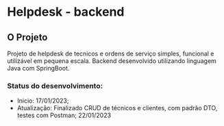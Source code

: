 # Helpdesk - backend

## O Projeto
Projeto de helpdesk de tecnicos e ordens de serviço simples, funcional e utilizável em pequena escala.
Backend desenvolvido utilizando linguagem Java com SpringBoot.

### Status do desenvolvimento:
- Inicio: 17/01/2023;
- Atualização: Finalizado CRUD de técnicos e clientes, com padrão DTO, testes com Postman; 22/01/2023